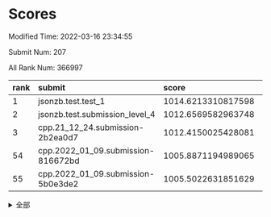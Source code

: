 # Scores

Modified Time: 2022-03-16 23:34:55

Submit Num: 207

All Rank Num: 366997

| rank |               submit               |       score        |       sigma        | pk_num |
| :--- | :--------------------------------- | :----------------- | :----------------- | :----- |
| 1    | jsonzb.test.test_1                 | 1014.6213310817598 | 0.8582850561250561 | 7088   |
| 2    | jsonzb.test.submission_level_4     | 1012.6569582963748 | 0.7787289211053983 | 7090   |
| 3    | cpp.21_12_24.submission-2b2ea0d7   | 1012.4150025428081 | 0.7981463758643977 | 7091   |
| 54   | cpp.2022_01_09.submission-816672bd | 1005.8871194989065 | 0.7345766816902918 | 7091   |
| 55   | cpp.2022_01_09.submission-5b0e3de2 | 1005.5022631851629 | 0.7330114591111182 | 7096   |


<details>
<summary>全部</summary>

| rank |                 submit                 |       score        |       sigma        | pk_num |
| :--- | :------------------------------------- | :----------------- | :----------------- | :----- |
| 1    | jsonzb.test.test_1                     | 1014.6213310817598 | 0.8582850561250561 | 7088   |
| 2    | jsonzb.test.submission_level_4         | 1012.6569582963748 | 0.7787289211053983 | 7090   |
| 3    | cpp.21_12_24.submission-2b2ea0d7       | 1012.4150025428081 | 0.7981463758643977 | 7091   |
| 4    | gobigger.level_3.submission_level_3_12 | 1012.0520739016704 | 0.7973656331000809 | 7089   |
| 5    | gobigger.level_3.submission_level_3_5  | 1011.3676200941964 | 0.7486345332355236 | 7092   |
| 6    | gobigger.level_3.submission_level_3_35 | 1011.1277749320766 | 0.7745361845108127 | 7088   |
| 7    | gobigger.level_3.submission_level_3_23 | 1011.1056524675957 | 0.7386737449383604 | 7090   |
| 8    | gobigger.level_3.submission_level_3_9  | 1010.9821600827355 | 0.7581979865646746 | 7093   |
| 9    | gobigger.level_3.submission_level_3_47 | 1010.9763932204498 | 0.789379527575045  | 7091   |
| 10   | gobigger.level_3.submission_level_3_28 | 1010.9699629771202 | 0.7730124315746023 | 7098   |
| 11   | gobigger.level_3.submission_level_3_25 | 1010.8252239144526 | 0.7942367765502292 | 7090   |
| 12   | gobigger.level_3.submission_level_3_17 | 1010.6695224188726 | 0.7385005256472077 | 7089   |
| 13   | gobigger.level_3.submission_level_3_3  | 1010.6408031608142 | 0.7821214345540319 | 7091   |
| 14   | gobigger.level_3.submission_level_3_39 | 1010.6116706919769 | 0.7625765087065658 | 7090   |
| 15   | gobigger.level_3.submission_level_3_19 | 1010.5131772471154 | 0.7892102252134429 | 7089   |
| 16   | gobigger.level_3.submission_level_3_45 | 1010.5127081969131 | 0.7492148657773811 | 7086   |
| 17   | gobigger.level_3.submission_level_3_33 | 1010.4763265842026 | 0.7916227530289413 | 7092   |
| 18   | gobigger.level_3.submission_level_3_31 | 1010.4054619216206 | 0.7607392236918157 | 7095   |
| 19   | gobigger.level_3.submission_level_3_26 | 1010.3163532877896 | 0.7479256565587397 | 7093   |
| 20   | gobigger.level_3.submission_level_3_4  | 1010.2774360626729 | 0.7657785925611406 | 7095   |
| 21   | gobigger.level_3.submission_level_3_18 | 1010.2616210970549 | 0.7536652679604297 | 7097   |
| 22   | gobigger.level_3.submission_level_3_48 | 1010.2445546912085 | 0.7809848847797336 | 7096   |
| 23   | gobigger.level_3.submission_level_3_30 | 1010.2133774702866 | 0.7916313098848626 | 7096   |
| 24   | gobigger.level_3.submission_level_3_11 | 1010.132853132098  | 0.765793247202232  | 7090   |
| 25   | gobigger.level_3.submission_level_3_10 | 1010.096983601002  | 0.7695744132216191 | 7094   |
| 26   | gobigger.level_3.submission_level_3_27 | 1010.0969573928313 | 0.7663267458102101 | 7088   |
| 27   | gobigger.level_3.submission_level_3_2  | 1010.0767673358291 | 0.7499090512077465 | 7091   |
| 28   | gobigger.level_3.submission_level_3_7  | 1010.0625468211985 | 0.7767126216422494 | 7096   |
| 29   | gobigger.level_3.submission_level_3_8  | 1010.053048623119  | 0.7552283620300522 | 7096   |
| 30   | gobigger.level_3.submission_level_3_14 | 1009.9850137695219 | 0.7644550996862243 | 7096   |
| 31   | gobigger.level_3.submission_level_3_13 | 1009.9802437703418 | 0.749298894334527  | 7091   |
| 32   | gobigger.level_3.submission_level_3_38 | 1009.8986165783189 | 0.7527854437830949 | 7094   |
| 33   | gobigger.level_3.submission_level_3_24 | 1009.8972114922876 | 0.7334675496737392 | 7091   |
| 34   | gobigger.level_3.submission_level_3_6  | 1009.896262873826  | 0.7630377642446187 | 7087   |
| 35   | gobigger.level_3.submission_level_3_22 | 1009.8378227738049 | 0.7440963700051273 | 7089   |
| 36   | gobigger.level_3.submission_level_3_21 | 1009.7598115162888 | 0.7273797038300606 | 7085   |
| 37   | gobigger.level_3.submission_level_3_42 | 1009.7289104469929 | 0.7637269666880577 | 7097   |
| 38   | gobigger.level_3.submission_level_3_37 | 1009.7072758186555 | 0.762616175169727  | 7095   |
| 39   | gobigger.level_3.submission_level_3_15 | 1009.6872585792256 | 0.7576751906194052 | 7095   |
| 40   | gobigger.level_3.submission_level_3_34 | 1009.5317084864996 | 0.7432985782721026 | 7089   |
| 41   | gobigger.level_3.submission_level_3_20 | 1009.4711539160213 | 0.7426469478842672 | 7091   |
| 42   | gobigger.level_3.submission_level_3_44 | 1009.4169355885227 | 0.7272071173232476 | 7095   |
| 43   | gobigger.level_3.submission_level_3_1  | 1009.1346641919623 | 0.7518005603989686 | 7088   |
| 44   | gobigger.level_3.submission_level_3_41 | 1009.0735908003956 | 0.7495446664670542 | 7095   |
| 45   | gobigger.level_3.submission_level_3_46 | 1009.0007978486444 | 0.7156192700133647 | 7092   |
| 46   | gobigger.level_3.submission_level_3_36 | 1008.8786119611315 | 0.7552018389033426 | 7087   |
| 47   | gobigger.level_3.submission_level_3_16 | 1008.8782325587223 | 0.754021588702568  | 7092   |
| 48   | gobigger.level_3.submission_level_3_40 | 1008.8359940175168 | 0.7477581637843834 | 7088   |
| 49   | gobigger.level_3.submission_level_3_32 | 1008.7643123470136 | 0.7370245639273817 | 7094   |
| 50   | gobigger.level_3.submission_level_3_43 | 1008.6006800116211 | 0.7403477577788045 | 7087   |
| 51   | gobigger.level_3.submission_level_3_49 | 1008.4744772077607 | 0.7472395652946239 | 7091   |
| 52   | gobigger.level_3.submission_level_3_29 | 1008.430119934305  | 0.7454227911629315 | 7088   |
| 53   | gobigger.level_3.submission_level_3_0  | 1008.4163589461441 | 0.7373946542870723 | 7092   |
| 54   | cpp.2022_01_09.submission-816672bd     | 1005.8871194989065 | 0.7345766816902918 | 7091   |
| 55   | cpp.2022_01_09.submission-5b0e3de2     | 1005.5022631851629 | 0.7330114591111182 | 7096   |
| 56   | gobigger.level_1.submission_level_1_38 | 1004.9499725964198 | 0.7301618330980004 | 7090   |
| 57   | gobigger.level_1.submission_level_1_42 | 1004.7309353794091 | 0.714271956303195  | 7086   |
| 58   | gobigger.level_1.submission_level_1_43 | 1004.7260423356604 | 0.7217394261788416 | 7093   |
| 59   | gobigger.level_1.submission_level_1_18 | 1004.7220063912948 | 0.7230126646798277 | 7091   |
| 60   | gobigger.level_1.submission_level_1_20 | 1004.5634958518451 | 0.7117596451013102 | 7095   |
| 61   | gobigger.level_1.submission_level_1_47 | 1004.3858762305363 | 0.7317328159778719 | 7093   |
| 62   | gobigger.level_1.submission_level_1_12 | 1004.2702071021301 | 0.7246515403884651 | 7094   |
| 63   | gobigger.level_1.submission_level_1_15 | 1004.2111623638588 | 0.7172342015307458 | 7089   |
| 64   | gobigger.level_1.submission_level_1_29 | 1004.128609519181  | 0.7279266464131416 | 7089   |
| 65   | gobigger.level_1.submission_level_1_36 | 1003.9792246576092 | 0.7134797283788132 | 7091   |
| 66   | gobigger.level_1.submission_level_1_1  | 1003.9606238558831 | 0.7337971014256542 | 7086   |
| 67   | gobigger.level_1.submission_level_1_6  | 1003.9323199410375 | 0.7145449420678696 | 7090   |
| 68   | gobigger.level_1.submission_level_1_28 | 1003.924757914104  | 0.7067265824830515 | 7092   |
| 69   | gobigger.level_1.submission_level_1_34 | 1003.9014020422176 | 0.7064996396394377 | 7092   |
| 70   | gobigger.level_1.submission_level_1_26 | 1003.7161595337209 | 0.7189326573913618 | 7096   |
| 71   | gobigger.level_1.submission_level_1_3  | 1003.661067666053  | 0.7227909290308578 | 7091   |
| 72   | gobigger.level_1.submission_level_1_41 | 1003.6478316400685 | 0.7172381050426098 | 7091   |
| 73   | gobigger.level_1.submission_level_1_45 | 1003.6386152409846 | 0.7239452465169295 | 7091   |
| 74   | gobigger.level_1.submission_level_1_37 | 1003.6136748817925 | 0.7181597503114877 | 7093   |
| 75   | gobigger.level_1.submission_level_1_39 | 1003.5736194983027 | 0.7164072325238864 | 7091   |
| 76   | gobigger.level_1.submission_level_1_31 | 1003.5688360292645 | 0.7111121911342668 | 7088   |
| 77   | gobigger.level_1.submission_level_1_11 | 1003.5563415519096 | 0.7132547211998647 | 7093   |
| 78   | gobigger.level_1.submission_level_1_21 | 1003.5522611286448 | 0.7098194246176432 | 7091   |
| 79   | gobigger.level_1.submission_level_1_22 | 1003.4471696631367 | 0.7103587375108402 | 7091   |
| 80   | gobigger.level_1.submission_level_1_24 | 1003.4069944424608 | 0.7187285292245646 | 7091   |
| 81   | gobigger.level_1.submission_level_1_35 | 1003.2782065299946 | 0.717772414273309  | 7096   |
| 82   | gobigger.level_1.submission_level_1_2  | 1003.2650171578125 | 0.7234737734600223 | 7087   |
| 83   | gobigger.level_1.submission_level_1_14 | 1003.2444739388624 | 0.712196545511912  | 7094   |
| 84   | gobigger.level_1.submission_level_1_27 | 1003.2219611388458 | 0.7109871763938965 | 7089   |
| 85   | gobigger.level_1.submission_level_1_9  | 1003.1591819516966 | 0.717005404600208  | 7092   |
| 86   | gobigger.level_1.submission_level_1_10 | 1003.1311505685724 | 0.7079945004072492 | 7091   |
| 87   | gobigger.level_1.submission_level_1_5  | 1002.9032981049552 | 0.7111180201831735 | 7090   |
| 88   | gobigger.level_1.submission_level_1_7  | 1002.8999469130108 | 0.7116317402895119 | 7085   |
| 89   | gobigger.level_1.submission_level_1_46 | 1002.8930327431374 | 0.7192634516167998 | 7092   |
| 90   | gobigger.level_1.submission_level_1_8  | 1002.8770210347284 | 0.7148778110879094 | 7091   |
| 91   | gobigger.level_1.submission_level_1_48 | 1002.8437882908271 | 0.7216263710398673 | 7087   |
| 92   | gobigger.level_1.submission_level_1_40 | 1002.7990871835115 | 0.7131204086557394 | 7089   |
| 93   | gobigger.level_1.submission_level_1_19 | 1002.7983907821626 | 0.7166683019538957 | 7098   |
| 94   | gobigger.level_1.submission_level_1_49 | 1002.7535344287311 | 0.7167895452160059 | 7093   |
| 95   | gobigger.level_1.submission_level_1_16 | 1002.7475187231938 | 0.713901183121018  | 7089   |
| 96   | gobigger.level_1.submission_level_1_44 | 1002.7310526771064 | 0.7153661955597869 | 7098   |
| 97   | gobigger.level_1.submission_level_1_30 | 1002.7298457082985 | 0.7081916853822166 | 7092   |
| 98   | gobigger.level_1.submission_level_1_25 | 1002.4120407473837 | 0.7320553353235077 | 7094   |
| 99   | gobigger.level_1.submission_level_1_33 | 1002.3820954779738 | 0.7180393974828709 | 7092   |
| 100  | gobigger.level_1.submission_level_1_23 | 1002.3251754688943 | 0.7030643037432461 | 7096   |
| 101  | gobigger.level_1.submission_level_1_17 | 1002.2305214416724 | 0.7189179323741252 | 7096   |
| 102  | gobigger.level_1.submission_level_1_0  | 1002.0982004678768 | 0.7142807188980542 | 7091   |
| 103  | gobigger.level_1.submission_level_1_13 | 1001.9137950101633 | 0.6994145024119658 | 7089   |
| 104  | gobigger.level_1.submission_level_1_4  | 1001.619635124056  | 0.7042875358920514 | 7089   |
| 105  | gobigger.level_1.submission_level_1_32 | 1001.6022355058502 | 0.7022145691431897 | 7090   |
| 106  | gobigger.random.submission_random_10   | 997.7785889715636  | 0.6990979788429923 | 7094   |
| 107  | gobigger.random.submission_random_44   | 997.1131074652255  | 0.713572334835387  | 7094   |
| 108  | gobigger.random.submission_random_36   | 996.9696691353153  | 0.7065162474820184 | 7093   |
| 109  | gobigger.random.submission_random_37   | 996.9233573308753  | 0.713747477769738  | 7089   |
| 110  | gobigger.random.submission_random_45   | 996.7806752764524  | 0.7051261921047078 | 7091   |
| 111  | gobigger.random.submission_random_47   | 996.6271196439603  | 0.6891022036654758 | 7093   |
| 112  | gobigger.random.submission_random_30   | 996.5437519166172  | 0.7009419451502523 | 7090   |
| 113  | gobigger.random.submission_random_17   | 996.5370633633114  | 0.7143670796688061 | 7093   |
| 114  | gobigger.random.submission_random_16   | 996.5120656382902  | 0.7083554938824695 | 7099   |
| 115  | gobigger.random.submission_random_22   | 996.4834842965976  | 0.6942690163056614 | 7091   |
| 116  | gobigger.random.submission_random_28   | 996.441678291302   | 0.7092610990370688 | 7088   |
| 117  | gobigger.random.submission_random_34   | 996.4379888758015  | 0.6926089962833026 | 7090   |
| 118  | gobigger.random.submission_random_46   | 996.4018831292457  | 0.7009010979377354 | 7091   |
| 119  | gobigger.random.submission_random_26   | 996.3642403051618  | 0.7147405175945848 | 7094   |
| 120  | gobigger.random.submission_random_29   | 996.3286322717865  | 0.7153686610693372 | 7094   |
| 121  | gobigger.random.submission_random_3    | 996.2787861941202  | 0.7076136225145728 | 7097   |
| 122  | gobigger.random.submission_random_41   | 996.1892523420174  | 0.7174067186553903 | 7092   |
| 123  | gobigger.random.submission_random_43   | 996.1830151282157  | 0.7182277419493115 | 7090   |
| 124  | gobigger.random.submission_random_8    | 996.1340199995979  | 0.7145830689877274 | 7094   |
| 125  | gobigger.random.submission_random_14   | 996.1190522217995  | 0.7057317643911691 | 7096   |
| 126  | gobigger.random.submission_random_48   | 996.0533599981062  | 0.7173502630343848 | 7096   |
| 127  | gobigger.random.submission_random_21   | 996.0254507299416  | 0.7155011314770879 | 7093   |
| 128  | gobigger.random.submission_random_1    | 995.9826206806698  | 0.7144105363825213 | 7090   |
| 129  | gobigger.random.submission_random_24   | 995.8867000594335  | 0.7253408932170528 | 7098   |
| 130  | gobigger.random.submission_random_5    | 995.8106479951657  | 0.7131586436248194 | 7090   |
| 131  | gobigger.random.submission_random_6    | 995.7996861193262  | 0.7161622365365374 | 7088   |
| 132  | gobigger.random.submission_random_18   | 995.7307864667778  | 0.7108850857756003 | 7096   |
| 133  | gobigger.random.submission_random_31   | 995.6932020610669  | 0.7143998123022299 | 7091   |
| 134  | gobigger.random.submission_random_35   | 995.6819410858467  | 0.7161435349712594 | 7088   |
| 135  | gobigger.random.submission_random_49   | 995.6801844191806  | 0.7035024708336911 | 7091   |
| 136  | gobigger.random.submission_random_23   | 995.6784866854724  | 0.7184454355220161 | 7093   |
| 137  | gobigger.random.submission_random_4    | 995.6214379605383  | 0.726402042713928  | 7086   |
| 138  | gobigger.random.submission_random_38   | 995.6064741593426  | 0.7103692148077849 | 7093   |
| 139  | gobigger.random.submission_random_25   | 995.5523838914589  | 0.7259792793601133 | 7098   |
| 140  | gobigger.random.submission_random_7    | 995.5284664803174  | 0.6966420630714611 | 7094   |
| 141  | gobigger.random.submission_random_2    | 995.5071402845924  | 0.7038351748797746 | 7092   |
| 142  | gobigger.random.submission_random_42   | 995.4300766370968  | 0.7130532095456628 | 7090   |
| 143  | gobigger.random.submission_random_20   | 995.3445617567412  | 0.7202002967469803 | 7092   |
| 144  | gobigger.random.submission_random_40   | 995.3262911804842  | 0.7173585572238124 | 7095   |
| 145  | gobigger.random.submission_random_32   | 995.232280904315   | 0.7162523229200808 | 7089   |
| 146  | gobigger.random.submission_random_13   | 995.2283526199103  | 0.7175588929830968 | 7089   |
| 147  | gobigger.random.submission_random_12   | 995.1549087505971  | 0.7155187679584429 | 7094   |
| 148  | gobigger.random.submission_random_27   | 995.1048111478335  | 0.6997955209193022 | 7089   |
| 149  | gobigger.random.submission_random_19   | 995.0754853262457  | 0.7094982944849354 | 7093   |
| 150  | gobigger.random.submission_random_11   | 994.9985127113332  | 0.7035196468849634 | 7089   |
| 151  | gobigger.level_2.submission_level_2_14 | 994.8306790816966  | 0.7347870061880335 | 7095   |
| 152  | gobigger.random.submission_random_15   | 994.823618023754   | 0.7179013934654398 | 7093   |
| 153  | gobigger.random.submission_random_33   | 994.7258196420595  | 0.7364656303185586 | 7090   |
| 154  | gobigger.random.submission_random_0    | 994.5489471385569  | 0.7224367855151994 | 7089   |
| 155  | gobigger.random.submission_random_9    | 994.4923576019552  | 0.7279745708359767 | 7093   |
| 156  | gobigger.random.submission_random_39   | 994.3646001130022  | 0.6989917865720893 | 7089   |
| 157  | gobigger.level_2.submission_level_2_22 | 993.7077320087633  | 0.7461035776630041 | 7090   |
| 158  | gobigger.level_2.submission_level_2_48 | 993.6983335353614  | 0.7345080803000272 | 7092   |
| 159  | gobigger.level_2.submission_level_2_24 | 993.5077742611423  | 0.7305784223731637 | 7100   |
| 160  | gobigger.level_2.submission_level_2_12 | 993.3757135871119  | 0.7399564057848799 | 7092   |
| 161  | gobigger.level_2.submission_level_2_23 | 993.2137491015333  | 0.7337001719077743 | 7092   |
| 162  | gobigger.level_2.submission_level_2_29 | 993.1781477592634  | 0.741345352828736  | 7093   |
| 163  | gobigger.level_2.submission_level_2_20 | 993.0946187108244  | 0.7350978476883389 | 7089   |
| 164  | gobigger.level_2.submission_level_2_7  | 993.0323318596999  | 0.7480975037509869 | 7092   |
| 165  | gobigger.level_2.submission_level_2_13 | 993.0281120698326  | 0.7308074030224193 | 7094   |
| 166  | gobigger.level_2.submission_level_2_21 | 993.0231567699016  | 0.7356228896610008 | 7092   |
| 167  | gobigger.level_2.submission_level_2_44 | 992.8023946988394  | 0.7447746125129231 | 7088   |
| 168  | gobigger.level_2.submission_level_2_41 | 992.7014955245946  | 0.7204703837132883 | 7092   |
| 169  | gobigger.level_2.submission_level_2_35 | 992.6877413685295  | 0.737111976925882  | 7095   |
| 170  | gobigger.level_2.submission_level_2_3  | 992.672022600425   | 0.731229472791129  | 7095   |
| 171  | gobigger.level_2.submission_level_2_11 | 992.6657257784935  | 0.7471080024683021 | 7091   |
| 172  | gobigger.level_2.submission_level_2_42 | 992.6213592715033  | 0.7333864648380727 | 7093   |
| 173  | gobigger.level_2.submission_level_2_40 | 992.5990445090566  | 0.7447100134295823 | 7094   |
| 174  | gobigger.level_2.submission_level_2_9  | 992.5743654217403  | 0.7320764466150598 | 7090   |
| 175  | gobigger.level_2.submission_level_2_4  | 992.5529701096119  | 0.7303622980144906 | 7090   |
| 176  | gobigger.level_2.submission_level_2_5  | 992.5091911282872  | 0.7296408025657306 | 7091   |
| 177  | gobigger.level_2.submission_level_2_37 | 992.5066097909429  | 0.7370548103335948 | 7088   |
| 178  | gobigger.level_2.submission_level_2_15 | 992.4632677002002  | 0.7461728725628847 | 7093   |
| 179  | gobigger.level_2.submission_level_2_39 | 992.3811284875738  | 0.7594732639711551 | 7093   |
| 180  | gobigger.level_2.submission_level_2_45 | 992.3253057977115  | 0.7336034535823719 | 7095   |
| 181  | gobigger.level_2.submission_level_2_33 | 992.3202417868056  | 0.7393463218433174 | 7092   |
| 182  | gobigger.level_2.submission_level_2_6  | 992.2629617364788  | 0.746267261787624  | 7094   |
| 183  | gobigger.level_2.submission_level_2_18 | 992.2506756254741  | 0.7445603728728905 | 7090   |
| 184  | gobigger.level_2.submission_level_2_32 | 992.1790751625956  | 0.7420765739475225 | 7094   |
| 185  | gobigger.level_2.submission_level_2_19 | 992.042857124028   | 0.7478949756540548 | 7093   |
| 186  | gobigger.level_2.submission_level_2_46 | 992.0118635743044  | 0.7380840028191193 | 7095   |
| 187  | gobigger.level_2.submission_level_2_16 | 991.9545562720076  | 0.7689994082557511 | 7094   |
| 188  | gobigger.level_2.submission_level_2_49 | 991.7725647940482  | 0.7577249906354949 | 7092   |
| 189  | gobigger.level_2.submission_level_2_38 | 991.7702264250939  | 0.7335834840953322 | 7096   |
| 190  | gobigger.level_2.submission_level_2_36 | 991.7401474350776  | 0.7519763320437394 | 7093   |
| 191  | gobigger.level_2.submission_level_2_27 | 991.7301347620595  | 0.7366743992371143 | 7087   |
| 192  | gobigger.level_2.submission_level_2_26 | 991.6467367442312  | 0.7565871741081867 | 7088   |
| 193  | gobigger.level_2.submission_level_2_31 | 991.6246900049985  | 0.7628403568343851 | 7093   |
| 194  | gobigger.level_2.submission_level_2_10 | 991.5413165337294  | 0.7444042984293571 | 7090   |
| 195  | gobigger.level_2.submission_level_2_8  | 991.420572729155   | 0.7598286879652891 | 7088   |
| 196  | gobigger.level_2.submission_level_2_30 | 991.4075294391392  | 0.7460140675771781 | 7094   |
| 197  | gobigger.level_2.submission_level_2_0  | 991.3886376911951  | 0.7678001002804287 | 7089   |
| 198  | gobigger.level_2.submission_level_2_47 | 991.3393306649582  | 0.7502643435790883 | 7089   |
| 199  | gobigger.level_2.submission_level_2_43 | 991.2834654060435  | 0.7413521215142846 | 7094   |
| 200  | gobigger.level_2.submission_level_2_17 | 990.7645966824637  | 0.7499058007561735 | 7091   |
| 201  | gobigger.level_2.submission_level_2_2  | 990.7264651424664  | 0.7388974173136222 | 7088   |
| 202  | gobigger.level_2.submission_level_2_25 | 990.6275939491791  | 0.7542636325259854 | 7089   |
| 203  | gobigger.level_2.submission_level_2_1  | 990.3389401469086  | 0.7668969128422302 | 7090   |
| 204  | gobigger.level_2.submission_level_2_28 | 990.1638983325313  | 0.7741447104106596 | 7093   |
| 205  | gobigger.level_2.submission_level_2_34 | 989.2527823572525  | 0.7784902897781676 | 7092   |
| 206  | gobigger.none.submission_none_0        | 977.8250918881826  | 1.2538715462386008 | 7096   |
| 207  | gobigger.none.submission_none_1        | 973.6639384302359  | 1.7668030040819496 | 7086   |

</details>
